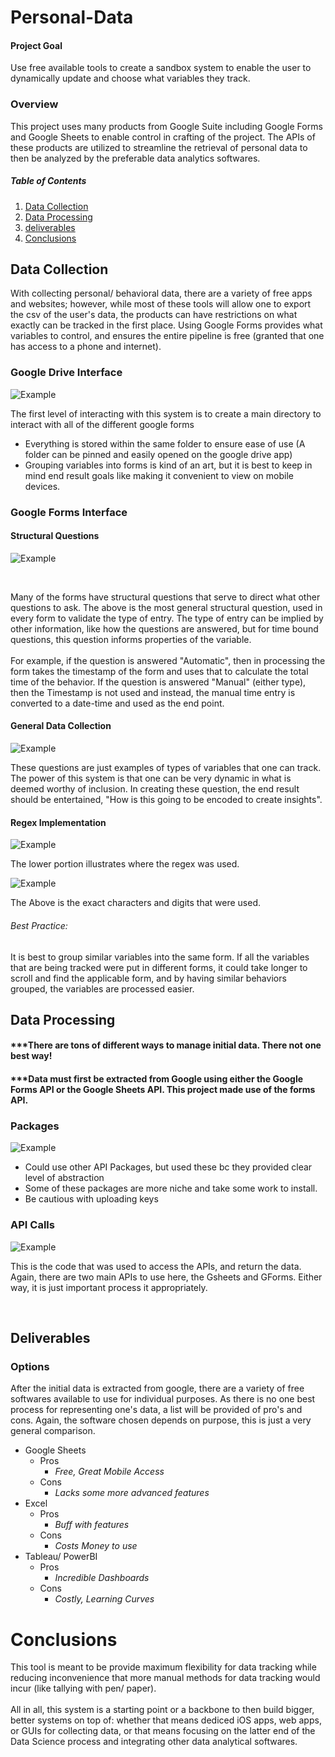 # Personal-Data


#### Project Goal 
Use free available tools to create a sandbox system to enable the user to dynamically update and choose what variables they track.

### Overview
This project uses many products from Google Suite including Google Forms and Google Sheets to enable control in crafting of the project. 
The APIs of these products are utilized to streamline the retrieval of personal data to then be analyzed by the preferable data analytics softwares.

##### Table of Contents  
1. [Data Collection](#Data-Collection)  
2. [Data Processing](#Data-Processing)  
3. [deliverables](#deliverables)  
4. [Conclusions](#Conclusions)

<a name="Data-Collection"/>
<a name="Data-Processing"/>
<a name="Deliverables"/>
<a name="Conclusions"/>



## Data Collection

With collecting personal/ behavioral data, there are a variety of free apps and websites; however, while most of these tools will allow one to export the csv of the user's data, the products can have restrictions on what exactly can be tracked in the first place. Using Google Forms provides what variables to control, and ensures the entire pipeline is free (granted that one has access to a phone and internet).

### Google Drive Interface
![Example](https://github.com/jmbost20/Personal-Data/blob/main/github.png)

The first level of interacting with this system is to create a main directory to interact with all of the different google forms
* Everything is stored within the same folder to ensure ease of use (A folder can be pinned and easily opened on the google drive app)
* Grouping variables into forms is kind of an art, but it is best to keep in mind end result goals like making it convenient to view on mobile devices.

### Google Forms Interface


#### Structural Questions

![Example](https://github.com/jmbost20/Personal-Data/blob/main/Structural%20Question.png)

 
<br />

Many of the forms have structural questions that serve to direct what other questions to ask. The above is the most general structural question, used in every form to validate the type of entry. The type of entry can be implied by other information, like how the questions are answered, but for time bound questions, this question informs properties of the variable.
<br />
<br />
For example, if the question is answered "Automatic", then in processing the form takes the timestamp of the form and uses that to calculate the total time of the behavior. If the question is answered "Manual" (either type), then the Timestamp is not used and instead, the manual time entry is converted to a date-time and used as the end point. 



#### General Data Collection
![Example](https://github.com/jmbost20/Personal-Data/blob/main/Form%20Questions.png)

These questions are just examples of types of variables that one can track. The power of this system is that one can be very dynamic in what is deemed worthy of inclusion. In creating these question, the end result should be entertained, "How is this going to be encoded to create insights".

#### Regex Implementation



![Example](https://github.com/jmbost20/Personal-Data/blob/main/Screen%20Shot%202022-10-14%20at%208.04.17%20PM.png)

The lower portion illustrates where the regex was used.

![Example](https://github.com/jmbost20/Personal-Data/blob/main/Screen%20Shot%202022-10-14%20at%208.04.48%20PM.png)

The Above is the exact characters and digits that were used. 

###### Best Practice:
It is best to group similar variables into the same form. If all the variables that are being tracked were put in different forms, it could take longer to scroll and find the applicable form, and by having similar behaviors grouped, the variables are processed easier.


## Data Processing

#### ***There are tons of different ways to manage initial data. There not one best way!
#### ***Data must first be extracted from Google using either the Google Forms API or the Google Sheets API. This project made use of the forms API.


### Packages

![Example](https://github.com/jmbost20/Personal-Data/blob/main/Packages.png)

* Could use other API Packages, but used these bc they provided clear level of abstraction
* Some of these packages are more niche and take some work to install.
* Be cautious with uploading keys

### API Calls

![Example](https://github.com/jmbost20/Personal-Data/blob/main/APIs.png)

This is the code that was used to access the APIs, and return the data. Again, there are two main APIs to use here, the Gsheets and GForms. Either way, it is just important process it appropriately.

<br />


## Deliverables

### Options
After the initial data is extracted from google, there are a variety of free softwares available to use for individual purposes. As there is no one best process for representing one's data, a list will be provided of pro's and cons. Again, the software chosen depends on purpose, this is just a very general comparison.
* Google Sheets
  * Pros
    *   *Free, Great Mobile Access*
  * Cons
    *   *Lacks some more advanced features*
* Excel
  * Pros
    *   *Buff with features*
  * Cons
    *   *Costs Money to use*
* Tableau/ PowerBI
  * Pros
    *   *Incredible Dashboards*
  * Cons
    *   *Costly, Learning Curves*

# Conclusions

This tool is meant to be provide maximum flexibility for data tracking while reducing inconvenience that more manual methods for data tracking would incur (like tallying with pen/ paper). 
<br />
<br />
All in all, this system is a starting point or a backbone to then build bigger, better systems on top of: whether that means dediced iOS apps, web apps, or GUIs for collecting data, or that means focusing on the latter end of the Data Science process and integrating other data analytical softwares.

